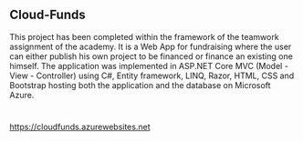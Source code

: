 ## Cloud-Funds
This project has been completed within the framework of the teamwork assignment of the academy. It is a Web App for fundraising where the user can either publish his own project to be financed or finance an existing one himself. The application was implemented in ASP.NET Core MVC (Model - View - Controller) using C#, Entity framework, LINQ, Razor, HTML, CSS and Bootstrap hosting both the application and the database on Microsoft Azure.
#
https://cloudfunds.azurewebsites.net
